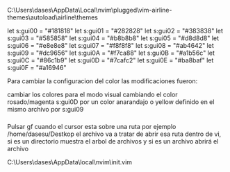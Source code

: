 C:\Users\dases\AppData\Local\nvim\plugged\vim-airline-themes\autoload\airline\themes

let s:gui00 = "#181818"
let s:gui01 = "#282828"
let s:gui02 = "#383838"
let s:gui03 = "#585858"
let s:gui04 = "#b8b8b8"
let s:gui05 = "#d8d8d8"
let s:gui06 = "#e8e8e8"
let s:gui07 = "#f8f8f8"
let s:gui08 = "#ab4642"
let s:gui09 = "#dc9656"
let s:gui0A = "#f7ca88"
let s:gui0B = "#a1b56c"
let s:gui0C = "#86c1b9"
let s:gui0D = "#7cafc2"
let s:gui0E = "#ba8baf"
let s:gui0F = "#a16946"

Para cambiar la configuracion del color las modificaciones fueron:

cambiar los colores para el modo visual cambiando el color rosado/magenta s:gui0D por un color anarandajo o yellow definido en el mismo archivo por s:gui09

###

Pulsar <Esc>gf cuando el cursor esta sobre una ruta por ejemplo /home/dasesu/Destkop
el archivo va a tratar de abrir esa ruta dentro de vi, si es un directorio muestra el arbol de archivos y si es un archivo abrirá el archivo

C:\Users\dases\AppData\local\nvim\init.vim